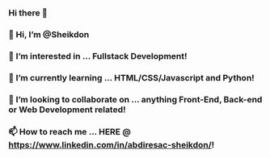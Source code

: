 ### Hi there 👋

### 👋 Hi, I’m @Sheikdon
### 👀 I’m interested in ... Fullstack Development!
### 🌱 I’m currently learning ... HTML/CSS/Javascript and Python!
### 💞️ I’m looking to collaborate on ... anything Front-End, Back-end or Web Development related!
### 📫 How to reach me ... HERE @ https://www.linkedin.com/in/abdiresac-sheikdon/!
